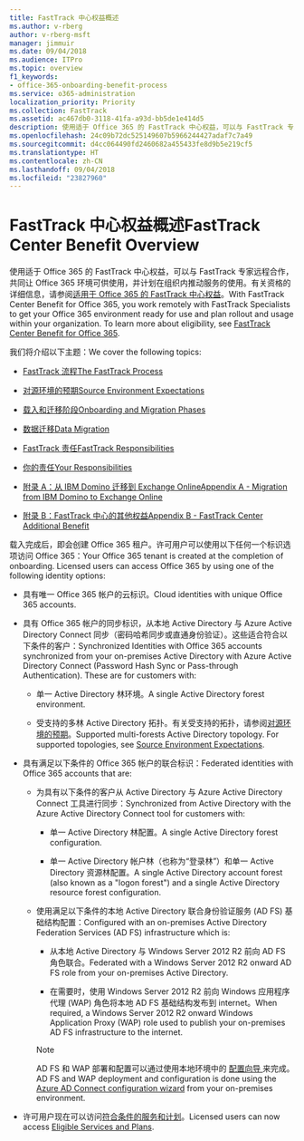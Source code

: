 ```yaml
---
title: FastTrack 中心权益概述
ms.author: v-rberg
author: v-rberg-msft
manager: jimmuir
ms.date: 09/04/2018
ms.audience: ITPro
ms.topic: overview
f1_keywords:
- office-365-onboarding-benefit-process
ms.service: o365-administration
localization_priority: Priority
ms.collection: FastTrack
ms.assetid: ac467db0-3118-41fa-a93d-bb5de1e414d5
description: 使用适于 Office 365 的 FastTrack 中心权益，可以与 FastTrack 专家远程合作，共同让 Office 365 环境可供使用，并计划在组织内推动服务的使用。有关资格的详细信息，请参阅适用于 Office 365 的 FastTrack 中心权益。
ms.openlocfilehash: 24c09b72dc525149607b5966244427adaf7c7a49
ms.sourcegitcommit: d4cc064490fd2460682a455433fe8d9b5e219cf5
ms.translationtype: HT
ms.contentlocale: zh-CN
ms.lasthandoff: 09/04/2018
ms.locfileid: "23827960"
---
```

# <a name="fasttrack-center-benefit-overview"></a><span data-ttu-id="032a6-104">FastTrack 中心权益概述</span><span class="sxs-lookup"><span data-stu-id="032a6-104">FastTrack Center Benefit Overview</span></span>

<span data-ttu-id="032a6-p102">使用适于 Office 365 的 FastTrack 中心权益，可以与 FastTrack 专家远程合作，共同让 Office 365 环境可供使用，并计划在组织内推动服务的使用。有关资格的详细信息，请参阅[适用于 Office 365 的 FastTrack 中心权益](fasttrack-benefit-for-office-365.md)。</span><span class="sxs-lookup"><span data-stu-id="032a6-p102">With FastTrack Center Benefit for Office 365, you work remotely with FastTrack Specialists to get your Office 365 environment ready for use and plan rollout and usage within your organization. To learn more about eligibility, see [FastTrack Center Benefit for Office 365](fasttrack-benefit-for-office-365.md).</span></span>
  
<span data-ttu-id="032a6-107">我们将介绍以下主题：</span><span class="sxs-lookup"><span data-stu-id="032a6-107">We cover the following topics:</span></span>
  
- [<span data-ttu-id="032a6-108">FastTrack 流程</span><span class="sxs-lookup"><span data-stu-id="032a6-108">The FastTrack Process</span></span>](fasttrack-process.md)
    
- [<span data-ttu-id="032a6-109">对源环境的预期</span><span class="sxs-lookup"><span data-stu-id="032a6-109">Source Environment Expectations</span></span>](source-environment-expectations.md)
    
- [<span data-ttu-id="032a6-110">载入和迁移阶段</span><span class="sxs-lookup"><span data-stu-id="032a6-110">Onboarding and Migration Phases</span></span>](onboarding-and-migration.md)
    
- [<span data-ttu-id="032a6-111">数据迁移</span><span class="sxs-lookup"><span data-stu-id="032a6-111">Data Migration</span></span>](data-migration.md)
    
- [<span data-ttu-id="032a6-112">FastTrack 责任</span><span class="sxs-lookup"><span data-stu-id="032a6-112">FastTrack Responsibilities</span></span>](fasttrack-responsibilities.md)
    
- [<span data-ttu-id="032a6-113">你的责任</span><span class="sxs-lookup"><span data-stu-id="032a6-113">Your Responsibilities</span></span>](your-responsibilities.md)
    
- [<span data-ttu-id="032a6-114">附录 A：从 IBM Domino 迁移到 Exchange Online</span><span class="sxs-lookup"><span data-stu-id="032a6-114">Appendix A - Migration from IBM Domino to Exchange Online</span></span>](from-ibm-domino-to-exchange-online.md)
    
- [<span data-ttu-id="032a6-115">附录 B：FastTrack 中心的其他权益</span><span class="sxs-lookup"><span data-stu-id="032a6-115">Appendix B - FastTrack Center Additional Benefit</span></span>](fasttrack-additional-benefits.md)
    
<span data-ttu-id="032a6-p103">载入完成后，即会创建 Office 365 租户。许可用户可以使用以下任何一个标识选项访问 Office 365：</span><span class="sxs-lookup"><span data-stu-id="032a6-p103">Your Office 365 tenant is created at the completion of onboarding. Licensed users can access Office 365 by using one of the following identity options:</span></span>
  
- <span data-ttu-id="032a6-118">具有唯一 Office 365 帐户的云标识。</span><span class="sxs-lookup"><span data-stu-id="032a6-118">Cloud identities with unique Office 365 accounts.</span></span>
    
- <span data-ttu-id="032a6-p104">具有 Office 365 帐户的同步标识，从本地 Active Directory 与 Azure Active Directory Connect 同步（密码哈希同步或直通身份验证）。这些适合符合以下条件的客户：</span><span class="sxs-lookup"><span data-stu-id="032a6-p104">Synchronized Identities with Office 365 accounts synchronized from your on-premises Active Directory with Azure Active Directory Connect (Password Hash Sync or Pass-through Authentication). These are for customers with:</span></span>
    
  - <span data-ttu-id="032a6-121">单一 Active Directory 林环境。</span><span class="sxs-lookup"><span data-stu-id="032a6-121">A single Active Directory forest environment.</span></span>
    
  - <span data-ttu-id="032a6-p105">受支持的多林 Active Directory 拓扑。有关受支持的拓扑，请参阅[对源环境的预期](source-environment-expectations.md)。</span><span class="sxs-lookup"><span data-stu-id="032a6-p105">Supported multi-forests Active Directory topology. For supported topologies, see [Source Environment Expectations](source-environment-expectations.md).</span></span>
    
- <span data-ttu-id="032a6-124">具有满足以下条件的 Office 365 帐户的联合标识：</span><span class="sxs-lookup"><span data-stu-id="032a6-124">Federated identities with Office 365 accounts that are:</span></span>
    
  - <span data-ttu-id="032a6-125">为具有以下条件的客户从 Active Directory 与 Azure Active Directory Connect 工具进行同步：</span><span class="sxs-lookup"><span data-stu-id="032a6-125">Synchronized from Active Directory with the Azure Active Directory Connect tool for customers with:</span></span>
    
      - <span data-ttu-id="032a6-126">单一 Active Directory 林配置。</span><span class="sxs-lookup"><span data-stu-id="032a6-126">A single Active Directory forest configuration.</span></span>
    
      - <span data-ttu-id="032a6-127">单一 Active Directory 帐户林（也称为“登录林”）和单一 Active Directory 资源林配置。</span><span class="sxs-lookup"><span data-stu-id="032a6-127">A single Active Directory account forest (also known as a "logon forest") and a single Active Directory resource forest configuration.</span></span>
    
  - <span data-ttu-id="032a6-128">使用满足以下条件的本地 Active Directory 联合身份验证服务 (AD FS) 基础结构配置：</span><span class="sxs-lookup"><span data-stu-id="032a6-128">Configured with an on-premises Active Directory Federation Services (AD FS) infrastructure which is:</span></span>
    
      - <span data-ttu-id="032a6-129">从本地 Active Directory 与 Windows Server 2012 R2 前向 AD FS 角色联合。</span><span class="sxs-lookup"><span data-stu-id="032a6-129">Federated with a Windows Server 2012 R2 onward AD FS role from your on-premises Active Directory.</span></span>
    
      - <span data-ttu-id="032a6-130">在需要时，使用 Windows Server 2012 R2 前向 Windows 应用程序代理 (WAP) 角色将本地 AD FS 基础结构发布到 internet。</span><span class="sxs-lookup"><span data-stu-id="032a6-130">When required, a Windows Server 2012 R2 onward Windows Application Proxy (WAP) role used to publish your on-premises AD FS infrastructure to the internet.</span></span>
    
    > [!NOTE]
    > <span data-ttu-id="032a6-131">AD FS 和 WAP 部署和配置可以通过使用本地环境中的 [ 配置向导 ](https://go.microsoft.com/fwlink/?linkid=844794)来完成。</span><span class="sxs-lookup"><span data-stu-id="032a6-131">AD FS and WAP deployment and configuration is done using the [Azure AD Connect configuration wizard](https://go.microsoft.com/fwlink/?linkid=844794) from your on-premises environment.</span></span> 
  
- <span data-ttu-id="032a6-132">许可用户现在可以访问[符合条件的服务和计划](eligible-services-and-plans.md)。</span><span class="sxs-lookup"><span data-stu-id="032a6-132">Licensed users can now access [Eligible Services and Plans](eligible-services-and-plans.md).</span></span>
    

 
